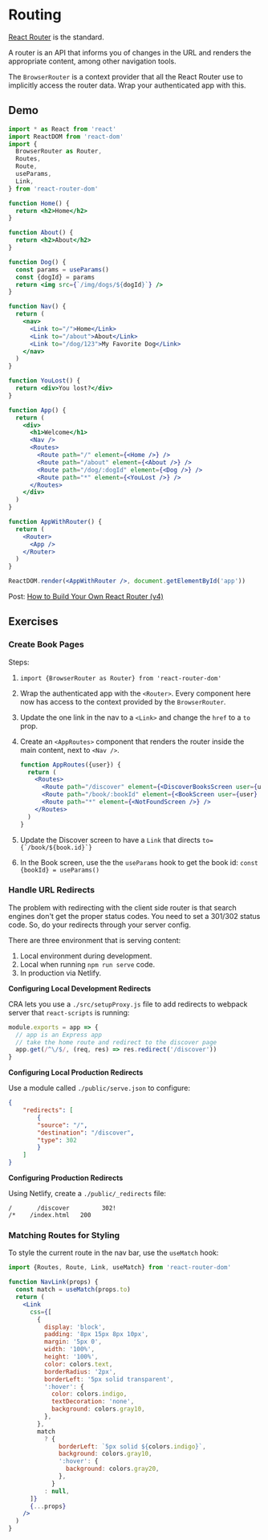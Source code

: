 # Routing

[React Router](https://reacttraining.com/react-router) is the standard.

A router is an API that informs you of changes in the URL and renders the appropriate content, among other navigation tools.

The `BrowserRouter` is a context provider that all the React Router use to implicitly access the router data. Wrap your authenticated app with this.

## Demo

```jsx
import * as React from 'react'
import ReactDOM from 'react-dom'
import {
  BrowserRouter as Router,
  Routes,
  Route,
  useParams,
  Link,
} from 'react-router-dom'

function Home() {
  return <h2>Home</h2>
}

function About() {
  return <h2>About</h2>
}

function Dog() {
  const params = useParams()
  const {dogId} = params
  return <img src={`/img/dogs/${dogId}`} />
}

function Nav() {
  return (
    <nav>
      <Link to="/">Home</Link>
      <Link to="/about">About</Link>
      <Link to="/dog/123">My Favorite Dog</Link>
    </nav>
  )
}

function YouLost() {
  return <div>You lost?</div>
}

function App() {
  return (
    <div>
      <h1>Welcome</h1>
      <Nav />
      <Routes>
        <Route path="/" element={<Home />} />
        <Route path="/about" element={<About />} />
        <Route path="/dog/:dogId" element={<Dog />} />
        <Route path="*" element={<YouLost />} />
      </Routes>
    </div>
  )
}

function AppWithRouter() {
  return (
    <Router>
      <App />
    </Router>
  )
}

ReactDOM.render(<AppWithRouter />, document.getElementById('app'))
```



Post: [How to Build  Your Own React Router (v4)](https://tylermcginnis.com/build-your-own-react-router-v4/)



## Exercises



### Create Book Pages

Steps:

1. `import {BrowserRouter as Router} from 'react-router-dom'`

2. Wrap the authenticated app with the `<Router>`. Every component here now has access to the context provided by the `BrowserRouter`.

3. Update the one link in the nav to a `<Link>` and change the `href` to a `to` prop.

4. Create an `<AppRoutes>` component that renders the router inside the main content, next to `<Nav />`.

   ```jsx
   function AppRoutes({user}) {
     return (
       <Routes>
         <Route path="/discover" element={<DiscoverBooksScreen user={user} />} />
         <Route path="/book/:bookId" element={<BookScreen user={user} />} />
         <Route path="*" element={<NotFoundScreen />} />
       </Routes>
     )
   }
   ```

5. Update the Discover screen to have a `Link` that directs ```to={`/book/${book.id}`}```

6. In the Book screen, use the the `useParams` hook to get the book id: `const {bookId} = useParams()`



### Handle URL Redirects

The problem with redirecting with the client side router is that search engines don't get the proper status codes. You need to set a 301/302 status code. So, do your redirects through your server config.

There are three environment that is serving content:

1. Local environment during development.
2. Local when running `npm run serve` code.
3. In production via Netlify.

**Configuring Local Development Redirects**

CRA lets you use a `./src/setupProxy.js` file to add redirects to webpack server that `react-scripts` is running:

```js
module.exports = app => {
  // app is an Express app
  // take the home route and redirect to the discover page
  app.get(/^\/$/, (req, res) => res.redirect('/discover'))
}

```

**Configuring Local Production Redirects**

Use a module called `./public/serve.json` to configure:

```json
{
	"redirects": [
		{
		"source": "/",
		"destination": "/discover",
		"type": 302
		}
	]
}

```

**Configuring Production Redirects**

Using Netlify, create a `./public/_redirects` file:

```
/	    /discover		  302!
/*    /index.html   200
```



### Matching Routes for Styling

To style the current route in the nav bar, use the `useMatch` hook:

```jsx
import {Routes, Route, Link, useMatch} from 'react-router-dom'

function NavLink(props) {
  const match = useMatch(props.to)
  return (
    <Link
      css={[
        {
          display: 'block',
          padding: '8px 15px 8px 10px',
          margin: '5px 0',
          width: '100%',
          height: '100%',
          color: colors.text,
          borderRadius: '2px',
          borderLeft: '5px solid transparent',
          ':hover': {
            color: colors.indigo,
            textDecoration: 'none',
            background: colors.gray10,
          },
        },
        match
          ? {
              borderLeft: `5px solid ${colors.indigo}`,
              background: colors.gray10,
              ':hover': {
                background: colors.gray20,
              },
            }
          : null,
      ]}
      {...props}
    />
  )
}
```



